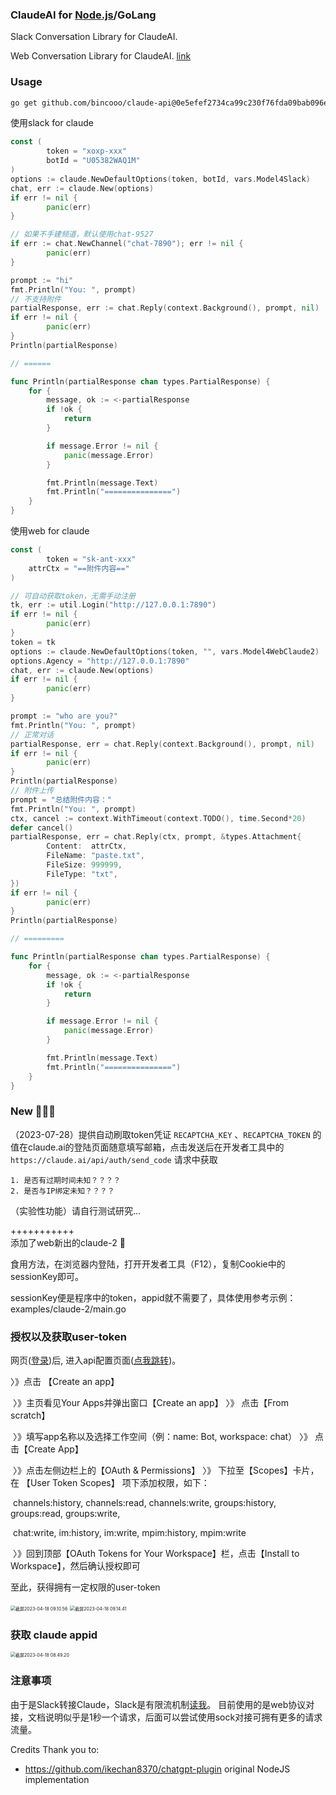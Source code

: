 ### ClaudeAI for [Node.js](./README_node.md)/GoLang

Slack Conversation Library for ClaudeAI.

Web Conversation Library for ClaudeAI.  [link](https://claude.ai/chat)

### Usage
```bash
go get github.com/bincooo/claude-api@0e5efef2734ca99c230f76fda09bab096e7020d6
```

使用slack for claude
```go
const (
		token = "xoxp-xxx"
		botId = "U05382WAQ1M"
)
options := claude.NewDefaultOptions(token, botId, vars.Model4Slack)
chat, err := claude.New(options)
if err != nil {
		panic(err)
}

// 如果不手建频道，默认使用chat-9527
if err := chat.NewChannel("chat-7890"); err != nil {
		panic(err)
}

prompt := "hi"
fmt.Println("You: ", prompt)
// 不支持附件
partialResponse, err := chat.Reply(context.Background(), prompt, nil)
if err != nil {
		panic(err)
}
Println(partialResponse)

// ======

func Println(partialResponse chan types.PartialResponse) {
	for {
		message, ok := <-partialResponse
		if !ok {
			return
		}

		if message.Error != nil {
			panic(message.Error)
		}

		fmt.Println(message.Text)
		fmt.Println("===============")
	}
}
```

使用web for claude

```go
const (
		token = "sk-ant-xxx"
  	attrCtx = "==附件内容=="
)

// 可自动获取token，无需手动注册
tk, err := util.Login("http://127.0.0.1:7890")
if err != nil {
		panic(err)
}
token = tk
options := claude.NewDefaultOptions(token, "", vars.Model4WebClaude2)
options.Agency = "http://127.0.0.1:7890"
chat, err := claude.New(options)
if err != nil {
		panic(err)
}

prompt := "who are you?"
fmt.Println("You: ", prompt)
// 正常对话
partialResponse, err = chat.Reply(context.Background(), prompt, nil)
if err != nil {
		panic(err)
}
Println(partialResponse)
// 附件上传
prompt = "总结附件内容："
fmt.Println("You: ", prompt)
ctx, cancel := context.WithTimeout(context.TODO(), time.Second*20)
defer cancel()
partialResponse, err = chat.Reply(ctx, prompt, &types.Attachment{
		Content:  attrCtx,
		FileName: "paste.txt",
		FileSize: 999999,
		FileType: "txt",
})
if err != nil {
		panic(err)
}
Println(partialResponse)

// =========

func Println(partialResponse chan types.PartialResponse) {
	for {
		message, ok := <-partialResponse
		if !ok {
			return
		}

		if message.Error != nil {
			panic(message.Error)
		}

		fmt.Println(message.Text)
		fmt.Println("===============")
	}
}
```



### New 🎉🎉🎉

（2023-07-28）提供自动刷取token凭证
`RECAPTCHA_KEY` 、`RECAPTCHA_TOKEN` 的值在claude.ai的登陆页面随意填写邮箱，点击发送后在开发者工具中的`https://claude.ai/api/auth/send_code` 请求中获取

    1. 是否有过期时间未知？？？？
    2. 是否与IP绑定未知？？？？
（实验性功能）请自行测试研究...

+++++++++++<br>
添加了web新出的claude-2 🎉

食用方法，在浏览器内登陆，打开开发者工具（F12），复制Cookie中的sessionKey即可。

sessionKey便是程序中的token，appid就不需要了，具体使用参考示例：examples/claude-2/main.go



### 授权以及获取user-token

网页([登录](https://app.slack.com))后, 进入api配置页面([点我跳转](https://api.slack.com/))。

〉》点击 【Create an app】

​	〉》主页看见Your Apps并弹出窗口【Create an app】  〉》  点击【From scratch】

​	〉》填写app名称以及选择工作空间（例：name: Bot, workspace: chat）	 〉》  点击【Create App】

​	〉》点击左侧边栏上的【OAuth & Permissions】	 〉》  下拉至【Scopes】卡片，在 【User Token Scopes】 项下添加权限，如下：

​							channels:history,  channels:read,  channels:write,  groups:history,  groups:read,  groups:write, 

​							chat:write,  im:history,  im:write,  mpim:history,  mpim:write

​	〉》回到顶部【OAuth Tokens for Your Workspace】栏，点击【Install to Workspace】，然后确认授权即可


至此，获得拥有一定权限的user-token

<img src="static/截屏2023-04-18 09.10.56.png" alt="截屏2023-04-18 09.10.56" style="zoom:50%;" />



<img src="static/截屏2023-04-18 09.14.41.png" alt="截屏2023-04-18 09.14.41" style="zoom:50%;" />



### 获取 claude appid

<img src="static/截屏2023-04-18 08.49.20.png" alt="截屏2023-04-18 08.49.20" style="zoom:50%;" />

### 注意事项
由于是Slack转接Claude，Slack是有限流机制[读我](https://api.slack.com/docs/rate-limits#tier_t5)。
目前使用的是web协议对接，文档说明似乎是1秒一个请求，后面可以尝试使用sock对接可拥有更多的请求流量。

Credits
Thank you to:

- https://github.com/ikechan8370/chatgpt-plugin original NodeJS implementation

